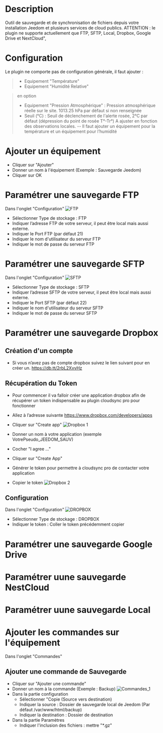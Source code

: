 # Description

Outil de sauvegarde et de synchronisation de fichiers depuis votre installation Jeedom et plusieurs services de cloud publics. ATTENTION : le plugin ne supporte actuellement que FTP, SFTP, Local, Dropbox, Google Drive et NextCloud",

# Configuration

Le plugin ne comporte pas de configuration générale, il faut ajouter :

> - Equipement "Température"
> - Equipement "Humidité Relative"

> en option
> - Equipement "Pression Atmosphérique" : Pression atmosphérique réelle sur le site. 1013.25 hPa par défaut si non renseignée
> - Seuil (°C) : Seuil de déclenchement de l'alerte rosée, 2°C par défaut (dépression du point de rosée T°-Tr°) A ajuster en fonction des observations locales.
-- 
Il faut ajouter un équipement pour la température et un équipement pour l’humidité

# Ajouter un équipement 
- Cliquer sur "Ajouter"
- Donner un nom à l'équipement (Exemple : Sauvegarde Jeedom)
- Cliquer sur OK

# Paramétrer une sauvegarde FTP
Dans l'onglet "Configuration" 
![FTP](../images/FTP.png)
- Sélectionner Type de stockage : FTP
- Indiquer l’adresse FTP de votre serveur, il peut être local mais aussi externe.
- Indiquer le Port FTP (par défaut 21)
- Indiquer le nom d'utilisateur du serveur FTP
- Indiquer le mot de passe du serveur FTP

# Paramétrer une sauvegarde SFTP
Dans l'onglet "Configuration" 
![SFTP](../images/SFTP.png)
- Sélectionner Type de stockage : SFTP
- Indiquer l’adresse SFTP de votre serveur, il peut être local mais aussi externe.
- Indiquer le Port SFTP (par défaut 22)
- Indiquer le nom d'utilisateur du serveur SFTP
- Indiquer le mot de passe du serveur SFTP

# Paramétrer une sauvegarde Dropbox
## Création d'un compte 
- Si vous n’avez pas de compte dropbox suivez le lien suivant pour en créer un.
<a href="https://db.tt/2rbL2XvvHz">https://db.tt/2rbL2XvvHz</a>

## Récupération du Token
- Pour commencer il va falloir créer une application dropbox afin de récupérer un token indispensable au plugin cloudsync  pro pour fonctionner

- Allez à l’adresse suivante <a href="https://www.dropbox.com/developers/apps">https://www.dropbox.com/developers/apps</a>
- Cliquer sur "Create app"
![Dropbox 1](../images/DROPBOX_1.png)
- Donner un nom à votre application (exemple VotrePseudo_JEEDOM_SAUV)
- Cocher "I agree …"
- Cliquer sur  "Create App"
- Générer le token pour permettre à cloudsync pro de contacter votre application
- Copier le token
![Dropbox 2](../images/DROPBOX_2.png)

## Configuration
Dans l'onglet "Configuration" 
![DROPBOX](../images/SFTP.png)
- Sélectionner Type de stockage : DROPBOX
- Indiquer le token : Coller le token précédemment copier

# Paramétrer une sauvegarde Google Drive

# Paramétrer uune sauvegarde NestCloud

# Paramétrer uune sauvegarde Local

# Ajouter les commandes sur l'équipement
Dans l'onglet "Commandes" 
## Ajouter une commande de Sauvegarde
- Cliquer sur "Ajouter une commande"
- Donner un nom à la commande (Exemple : Backup)
![Commandes_1](../images/Commandes_1.png)
- Dans la partie configuration
    - Sélectionner "Copie (Source vers destination)
    - Indiquer la source : Dossier de sauvegarde local de Jeedom (Par défaut /var/www/html/backup)
    - Indiquer la destination : Dossier de destination
- Dans la partie Paramètres
    - Indiquer l'inclusion  des fichiers : mettre "*.gz"
    
